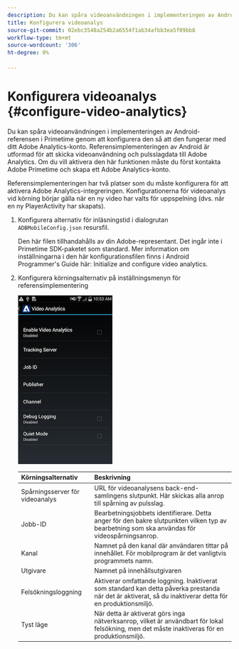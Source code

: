 ```yaml
---
description: Du kan spåra videoanvändningen i implementeringen av Android-referensen i Primetime genom att konfigurera den så att den fungerar med ditt Adobe Analytics-konto.
title: Konfigurera videoanalys
source-git-commit: 02ebc3548a254b2a6554f1ab34afbb3ea5f09bb8
workflow-type: tm+mt
source-wordcount: '306'
ht-degree: 0%

---
```


# Konfigurera videoanalys {#configure-video-analytics}

Du kan spåra videoanvändningen i implementeringen av Android-referensen i Primetime genom att konfigurera den så att den fungerar med ditt Adobe Analytics-konto. Referensimplementeringen av Android är utformad för att skicka videoanvändning och pulsslagdata till Adobe Analytics. Om du vill aktivera den här funktionen måste du först kontakta Adobe Primetime och skapa ett Adobe Analytics-konto.

Referensimplementeringen har två platser som du måste konfigurera för att aktivera Adobe Analytics-integreringen. Konfigurationerna för videoanalys vid körning börjar gälla när en ny video har valts för uppspelning (dvs. när en ny PlayerActivity har skapats).

1. Konfigurera alternativ för inläsningstid i dialogrutan `ADBMobileConfig.json` resursfil.

   Den här filen tillhandahålls av din Adobe-representant. Det ingår inte i Primetime SDK-paketet som standard. Mer information om inställningarna i den här konfigurationsfilen finns i Android Programmer&#39;s Guide här: Initialize and configure video analytics.
1. Konfigurera körningsalternativ på inställningsmenyn för referensimplementering

   ![](assets/img_psdk_ref_impl_va-settings-menu.png)

   | Körningsalternativ | Beskrivning |
   |---|---|
   | Spårningsserver för videoanalys | URL för videoanalysens back-end-samlingens slutpunkt. Här skickas alla anrop till spårning av pulsslag. |
   | Jobb-ID | Bearbetningsjobbets identifierare. Detta anger för den bakre slutpunkten vilken typ av bearbetning som ska användas för videospårningsanrop. |
   | Kanal | Namnet på den kanal där användaren tittar på innehållet. För mobilprogram är det vanligtvis programmets namn. |
   | Utgivare | Namnet på innehållsutgivaren |
   | Felsökningsloggning | Aktiverar omfattande loggning. Inaktiverat som standard kan detta påverka prestanda när det är aktiverat, så du inaktiverar detta för en produktionsmiljö. |
   | Tyst läge | När detta är aktiverat görs inga nätverksanrop, vilket är användbart för lokal felsökning, men det måste inaktiveras för en produktionsmiljö. |
